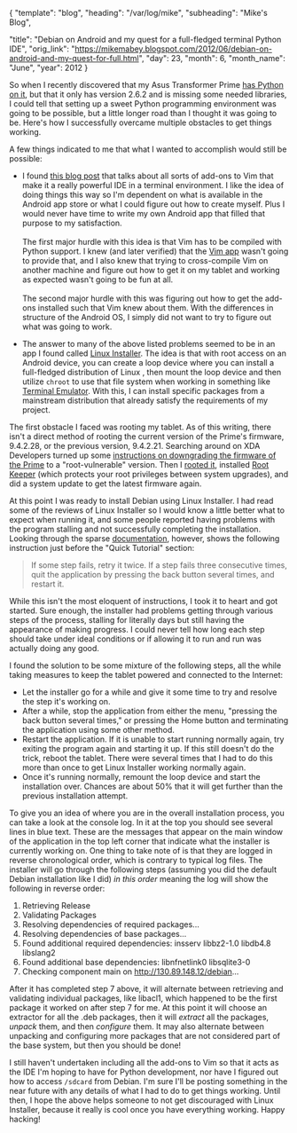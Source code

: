 {
  "template": "blog",
  "heading": "/var/log/mike",
  "subheading": "Mike's Blog",

  "title": "Debian on Android and my quest for a full-fledged terminal Python IDE",
  "orig_link": "https://mikemabey.blogspot.com/2012/06/debian-on-android-and-my-quest-for-full.html",
  "day": 23,
  "month": 6,
  "month_name": "June",
  "year": 2012
}

So when I recently discovered that my Asus Transformer Prime [has Python on it](/blog/2012/06/pydroid_at_last.md), but
that it only has version 2.6.2 and is missing some needed libraries, I could tell that setting up a sweet Python
programming environment was going to be possible, but a little longer road than I thought it was going to be. Here's how
I successfully overcame multiple obstacles to get things working.

A few things indicated to me that what I wanted to accomplish would still be possible:

* I found [this blog post](http://blog.dispatched.ch/2009/05/24/vim-as-python-ide/) that talks about all sorts of
  add-ons to Vim that make it a really powerful IDE in a terminal environment. I like the idea of doing things this way
  so I'm dependent on what is available in the Android app store or what I could figure out how to create myself. Plus
  I would never have time to write my own Android app that filled that purpose to my satisfaction.
  <br /><br />
  The first major hurdle with this idea is that Vim has to be compiled with Python support. I knew (and later verified)
  that the [Vim app](https://play.google.com/store/apps/details?id=net.momodalo.app.vimtouch&) wasn't going to provide
  that, and I also knew that trying to cross-compile Vim on another machine and figure out how to get it on my tablet
  and working as expected wasn't going to be fun at all.
  <br /><br />
  The second major hurdle with this was figuring out how to get the add-ons installed such that Vim knew about them.
  With the differences in structure of the Android OS, I simply did not want to try to figure out what was going to
  work.

* The answer to many of the above listed problems seemed to be in an app I found called [Linux
  Installer](https://play.google.com/store/apps/details?id=com.galoula.LinuxInstall). The idea is that with root access
  on an Android device, you can create a loop device where you can install a full-fledged distribution of Linux , then
  mount the loop device and then utilize `chroot` to use that file system when working in something like [Terminal
  Emulator](https://play.google.com/store/apps/details?id=jackpal.androidterm). With this, I can install specific
  packages from a mainstream distribution that already satisfy the requirements of my project.

The first obstacle I faced was rooting my tablet. As of this writing, there isn't a direct method of rooting the current
version of the Prime's firmware, 9.4.2.28, or the previous version, 9.4.2.21. Searching around on XDA Developers turned
up some [instructions on downgrading the firmware of the
Prime](http://forum.xda-developers.com/showthread.php?t=1622628) to a "root-vulnerable" version. Then I [rooted
it](http://forum.xda-developers.com/showthread.php?t=1441138), installed [Root
Keeper](https://play.google.com/store/apps/details?id=org.projectvoodoo.otarootkeeper) (which protects your root
privileges between system upgrades), and did a system update to get the latest firmware again.

At this point I was ready to install Debian using Linux Installer. I had read some of the reviews of Linux Installer so
I would know a little better what to expect when running it, and some people reported having problems with the program
stalling and not successfully completing the installation. Looking through the sparse
[documentation](http://android.galoula.com/en/LinuxInstall/), however, shows the following instruction just before the
"Quick Tutorial" section:

> If some step fails, retry it twice. If a step fails three consecutive times, quit the application by pressing the back
  button several times, and restart it.

While this isn't the most eloquent of instructions, I took it to heart and got started. Sure enough, the installer had
problems getting through various steps of the process, stalling for literally days but still having the appearance of
making progress. I could never tell how long each step should take under ideal conditions or if allowing it to run and
run was actually doing any good.

I found the solution to be some mixture of the following steps, all the while taking measures to keep the tablet powered
and connected to the Internet:

* Let the installer go for a while and give it some time to try and resolve the step it's working on.
* After a while, stop the application from either the menu, "pressing the back button several times," or pressing the
  Home button and terminating the application using some other method.
* Restart the application. If it is unable to start running normally again, try exiting the program again and starting
  it up. If this still doesn't do the trick, reboot the tablet. There were several times that I had to do this more than
  once to get Linux Installer working normally again.
* Once it's running normally, remount the loop device and start the installation over. Chances are about 50% that it will
  get further than the previous installation attempt.

To give you an idea of where you are in the overall installation process, you can take a look at the console log. In it
at the top you should see several lines in blue text. These are the messages that appear on the main window of the
application in the top left corner that indicate what the installer is currently working on. One thing to take note of
is that they are logged in reverse chronological order, which is contrary to typical log files. The installer will go
through the following steps (assuming you did the default Debian installation like I did) *in this order* meaning the
log will show the following in reverse order:

1. Retrieving Release
2. Validating Packages
3. Resolving dependencies of required packages...
4. Resolving dependencies of base packages...
5. Found additional required dependencies: insserv libbz2-1.0 libdb4.8 libslang2
6. Found additional base dependencies: libnfnetlink0 libsqlite3-0
7. Checking component main on http://130.89.148.12/debian...

After it has completed step 7 above, it will alternate between retrieving and validating individual packages, like
libacl1, which happened to be the first package it worked on after step 7 for me. At this point it will choose an
extractor for all the .deb packages, then it will *extract* all the packages, *unpack* them, and then *configure* them.
It may also alternate between unpacking and configuring more packages that are not considered part of the base system,
but then you should be done!

I still haven't undertaken including all the add-ons to Vim so that it acts as the IDE I'm hoping to have for Python
development, nor have I figured out how to access `/sdcard` from Debian. I'm sure I'll be posting something in the near
future with any details of what I had to do to get things working. Until then, I hope the above helps someone to not get
discouraged with Linux Installer, because it really is cool once you have everything working. Happy hacking!

